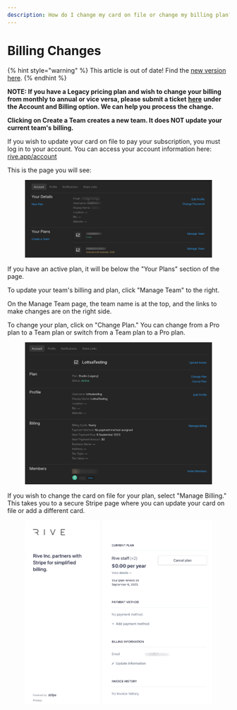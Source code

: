```yaml
---
description: How do I change my card on file or change my billing plan?
---
```


# Billing Changes

{% hint style="warning" %}
This article is out of date! Find the [new version here](https://rive.app/community/doc/billing-changes/doc4uRBp2abX).
{% endhint %}

**NOTE: If you have a Legacy pricing plan and wish to change your billing from monthly to annual or vice versa, please submit a ticket** [**here**](https://rive.atlassian.net/servicedesk/customer/portals) **under the Account and Billing option. We can help you process the change.**&#x20;

**Clicking on Create a Team creates a new team. It does NOT update your current team's billing.**

If you wish to update your card on file to pay your subscription, you must log in to your account. You can access your account information here: [rive.app/account](https://rive.app/account/)

This is the page you will see:

<figure><img src="../../.gitbook/assets/Rive-Account (1) (1) (1).png" alt=""><figcaption></figcaption></figure>

If you have an active plan, it will be below the "Your Plans" section of the page.&#x20;

To update your team's billing and plan, click "Manage Team" to the right.&#x20;

On the Manage Team page, the team name is at the top, and the links to make changes are on the right side.&#x20;

To change your plan, click on "Change Plan." You can change from a Pro plan to a Team plan or switch from a Team plan to a Pro plan.

<figure><img src="../../.gitbook/assets/Rive-Manage-Team (1) (1).png" alt=""><figcaption></figcaption></figure>

If you wish to change the card on file for your plan, select "Manage Billing." This takes you to a secure Stripe page where you can update your card on file or add a different card.

<figure><img src="../../.gitbook/assets/Rive-Inc-Billing (1).png" alt=""><figcaption></figcaption></figure>
